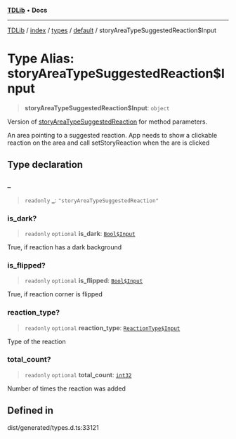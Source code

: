 [**TDLib**](../../../../../../README.md) • **Docs**

***

[TDLib](../../../../../../modules.md) / [index](../../../../../README.md) / [types](../../../README.md) / [default](../README.md) / storyAreaTypeSuggestedReaction$Input

# Type Alias: storyAreaTypeSuggestedReaction$Input

> **storyAreaTypeSuggestedReaction$Input**: `object`

Version of [storyAreaTypeSuggestedReaction](storyAreaTypeSuggestedReaction.md) for method parameters.

An area pointing to a suggested reaction. App needs to show a clickable reaction on the area and call setStoryReaction when the are is clicked

## Type declaration

### \_

> `readonly` **\_**: `"storyAreaTypeSuggestedReaction"`

### is\_dark?

> `readonly` `optional` **is\_dark**: [`Bool$Input`](Bool$Input.md)

True, if reaction has a dark background

### is\_flipped?

> `readonly` `optional` **is\_flipped**: [`Bool$Input`](Bool$Input.md)

True, if reaction corner is flipped

### reaction\_type?

> `readonly` `optional` **reaction\_type**: [`ReactionType$Input`](ReactionType$Input.md)

Type of the reaction

### total\_count?

> `readonly` `optional` **total\_count**: [`int32`](int32.md)

Number of times the reaction was added

## Defined in

dist/generated/types.d.ts:33121
